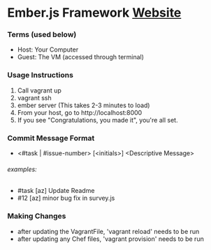 # Ember.js Framework [Website](http://emberjs.com)

### Terms (used below)
- Host: Your Computer
- Guest: The VM (accessed through terminal)

### Usage Instructions
1. Call vagrant up
2. vagrant ssh
3. ember server (This takes 2-3 minutes to load)
4. From your host, go to http://localhost:8000
5. If you see "Congratulations, you made it", you're all set.

### Commit Message Format
- \<#task | #issue-number\> \[\<initials\>\] \<Descriptive Message\> 

###### examples:
- #task [az] Update Readme
- #12 [az] minor bug fix in survey.js

### Making Changes
- after updating the VagrantFile, 'vagrant reload' needs to be run
- after updating any Chef files, 'vagrant provision' needs to be run

